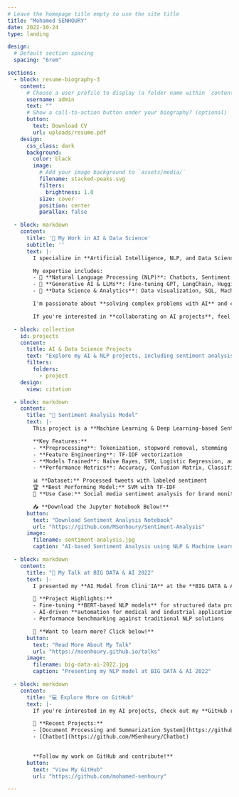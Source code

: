 ```yaml
---
# Leave the homepage title empty to use the site title
title: "Mohamed SENHOURY"
date: 2022-10-24
type: landing

design:
  # Default section spacing
  spacing: "6rem"

sections:
  - block: resume-biography-3
    content:
      # Choose a user profile to display (a folder name within `content/authors/`)
      username: admin
      text: ""
      # Show a call-to-action button under your biography? (optional)
      button:
        text: Download CV
        url: uploads/resume.pdf
    design:
      css_class: dark
      background:
        color: black
        image:
          # Add your image background to `assets/media/`
          filename: stacked-peaks.svg
          filters:
            brightness: 1.0
          size: cover
          position: center
          parallax: false

  - block: markdown
    content:
      title: '🚀 My Work in AI & Data Science'
      subtitle: ''
      text: |-
        I specialize in **Artificial Intelligence, NLP, and Data Science**, with a strong focus on **Generative AI, Large Language Models (LLMs), and automation**.

        My expertise includes:
        - 🔹 **Natural Language Processing (NLP)**: Chatbots, Sentiment Analysis, Named Entity Recognition  
        - 🔹 **Generative AI & LLMs**: Fine-tuning GPT, LangChain, Hugging Face Transformers  
        - 🔹 **Data Science & Analytics**: Data visualization, SQL, Machine Learning  

        I'm passionate about **solving complex problems with AI** and constantly explore **new ways to optimize AI-driven automation**.

        If you're interested in **collaborating on AI projects**, feel free to reach out! 📩

  - block: collection
    id: projects
    content:
      title: AI & Data Science Projects
      text: "Explore my AI & NLP projects, including sentiment analysis, chatbots, and automation."
      filters:
        folders:
          - project
    design:
      view: citation

  - block: markdown
    content:
      title: "📝 Sentiment Analysis Model"
      text: |-
        This project is a **Machine Learning & Deep Learning-based Sentiment Analysis model** designed to classify tweets as **positive or negative**.

        **Key Features:**
        - **Preprocessing**: Tokenization, stopword removal, stemming
        - **Feature Engineering**: TF-IDF vectorization
        - **Models Trained**: Naïve Bayes, SVM, Logistic Regression, and TensorFlow-based Deep Learning
        - **Performance Metrics**: Accuracy, Confusion Matrix, Classification Report

        📊 **Dataset:** Processed tweets with labeled sentiment  
        🏆 **Best Performing Model:** SVM with TF-IDF  
        🚀 **Use Case:** Social media sentiment analysis for brand monitoring  

        📥 **Download the Jupyter Notebook Below!**
      button:
        text: "Download Sentiment Analysis Notebook"
        url: "https://github.com/MSenhoury/Sentiment-Analysis"
      image:
        filename: sentiment-analysis.jpg
        caption: "AI-based Sentiment Analysis using NLP & Machine Learning"

  - block: markdown
    content:
      title: "🎤 My Talk at BIG DATA & AI 2022"
      text: |-
        I presented my **AI Model from Clini'IA** at the **BIG DATA & AI 2022** conference. My work focused on **building an NLP model for intelligent data processing**, showcasing how AI can optimize decision-making in large-scale data environments.

        🔹 **Project Highlights:**
        - Fine-tuning **BERT-based NLP models** for structured data processing
        - AI-driven **automation for medical and industrial applications**
        - Performance benchmarking against traditional NLP solutions

        📢 **Want to learn more? Click below!**
      button:
        text: "Read More About My Talk"
        url: "https://msenhoury.github.io/talks"
      image:
        filename: big-data-ai-2022.jpg
        caption: "Presenting my NLP model at BIG DATA & AI 2022"

  - block: markdown
    content:
      title: "💻 Explore More on GitHub"
      text: |-
        If you're interested in my AI projects, check out my **GitHub repository** where I share open-source implementations of **NLP models, AI automation, and Data Science solutions**.

        🔹 **Recent Projects:**
        - [Document Processing and Summarization System](https://github.com/MSenhoury/document-processing-summarization)
        - [Chatbot](https://github.com/MSenhoury/Chatbot)
      

        **Follow my work on GitHub and contribute!**
      button:
        text: "View My GitHub"
        url: "https://github.com/mohamed-senhoury"

---
```

